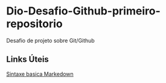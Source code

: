 # Dio-Desafio-Github-primeiro-repositorio
Desafio de projeto sobre Git/Github

## Links Úteis
[Sintaxe basica Markedown](https://www.markdownguide.org/basic-syntax/)
